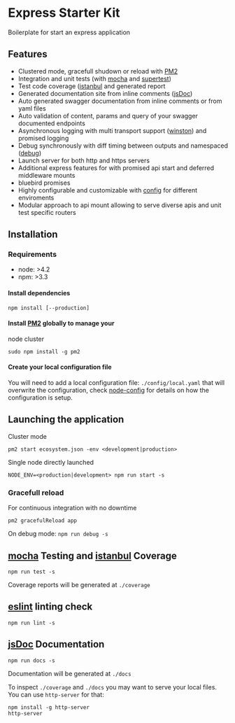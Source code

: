 # Express Starter Kit

Boilerplate for start an express application

## Features

- Clustered mode, gracefull shudown or reload with [PM2](https://github.com/Unitech/pm2)
- Integration and unit tests (with [mocha](https://mochajs.org/) and [supertest](https://github.com/visionmedia/supertest))
- Test code coverage ([istanbul](https://github.com/gotwarlost/istanbul) and generated report
- Generated documentation site from inline comments ([jsDoc](http://usejsdoc.org/))
- Auto generated swagger documentation from inline comments or from yaml files
- Auto validation of content, params and query of your swagger documented endpoints
- Asynchronous logging with multi transport support ([winston](https://github.com/winstonjs/winston)) and promised logging
- Debug synchronously with diff timing between outputs and namespaced ([debug](https://github.com/visionmedia/debug))
- Launch server for both http and https servers
- Additional express features for with promised api start and deferred middleware
mounts
- bluebird promises
- Highly configurable and customizable with [config](https://github.com/lorenwest/node-config) for different enviroments
- Modular approach to api mount allowing to serve diverse apis and unit test
specific routers

## Installation

### Requirements

- node: >4.2
- npm: >3.3

#### Install dependencies

```
npm install [--production]
```

#### Install [PM2](https://github.com/Unitech/pm2) globally to manage your
node cluster

```
sudo npm install -g pm2
```

#### Create your local configuration file

You will need to add a local configuration file: `./config/local.yaml` that
will overwrite the configuration, check
[node-config](https://github.com/lorenwest/node-config) for details on how the configuration is setup.

## Launching the application

Cluster mode

```
pm2 start ecosystem.json -env <development|production>
```

Single node directly launched

```
NODE_ENV=<production|development> npm run start -s
```

### Gracefull reload

For continuous integration with no downtime

```
pm2 gracefulReload app
```

On debug mode: `npm run debug -s`

## [mocha](https://mochajs.org/) Testing and [istanbul](https://github.com/gotwarlost/istanbul) Coverage

```
npm run test -s
```

Coverage reports will be generated at `./coverage`

## [eslint](http://eslint.org/) linting check

```
npm run lint -s

```
## [jsDoc](http://usejsdoc.org/) Documentation

```
npm run docs -s
```

Documentation will be generated at `./docs`


To inspect `./coverage` and `./docs` you may want to serve your local files.
You can use `http-server` for that:

```
npm install -g http-server
http-server
```
